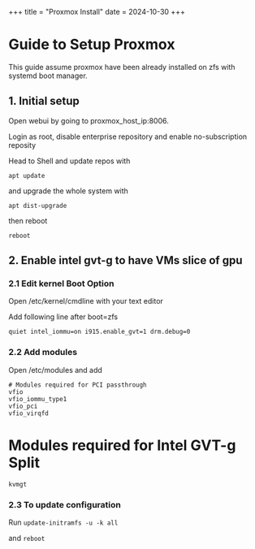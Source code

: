 +++
title = "Proxmox Install"
date = 2024-10-30
+++

# Guide to Setup Proxmox

This guide assume proxmox have been already installed on zfs with systemd boot manager.

## 1. Initial setup 

Open webui by going to proxmox_host_ip:8006.

Login as root, disable enterprise repository and enable no-subscription reposity

Head to Shell and update repos with 

`apt update`

and upgrade the whole system with

`apt dist-upgrade`

then reboot

`reboot`

## 2. Enable intel gvt-g to have VMs slice of gpu

### 2.1 Edit kernel Boot Option

Open /etc/kernel/cmdline with your text editor

Add following line after boot=zfs

`quiet intel_iommu=on i915.enable_gvt=1 drm.debug=0`

### 2.2 Add modules

Open /etc/modules and add

    # Modules required for PCI passthrough
    vfio
    vfio_iommu_type1
    vfio_pci
    vfio_virqfd
    
# Modules required for Intel GVT-g Split
    kvmgt

### 2.3 To update configuration

Run `update-initramfs -u -k all`

and `reboot`



